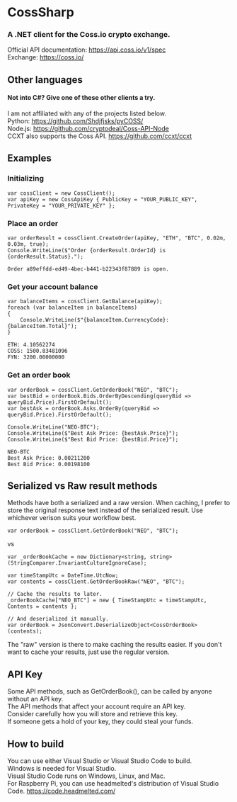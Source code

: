 # CossSharp
### A .NET client for the Coss.io crypto exchange.  

Official API documentation: https://api.coss.io/v1/spec  
Exchange: https://coss.io/  

## Other languages
#### Not into C#? Give one of these other clients a try.
I am not affiliated with any of the projects listed below.  
Python: https://github.com/Shdjfjsks/pyCOSS/  
Node.js: https://github.com/cryptodeal/Coss-API-Node  
CCXT also supports the Coss API. https://github.com/ccxt/ccxt 

## Examples
### Initializing
```CSharp
var cossClient = new CossClient();
var apiKey = new CossApiKey { PublicKey = "YOUR_PUBLIC_KEY", PrivateKey = "YOUR_PRIVATE_KEY" };
```

### Place an order
```CSharp
var orderResult = cossClient.CreateOrder(apiKey, "ETH", "BTC", 0.02m, 0.03m, true);
Console.WriteLine($"Order {orderResult.OrderId} is {orderResult.Status}.");
```
```
Order a89effdd-ed49-4bec-b441-b22343f87889 is open.
```

### Get your account balance
```CSharp
var balanceItems = cossClient.GetBalance(apiKey);
foreach (var balanceItem in balanceItems)
{
    Console.WriteLine($"{balanceItem.CurrencyCode}: {balanceItem.Total}");
}
```
```
ETH: 4.10562274
COSS: 1500.83481096
FYN: 3200.00000000
```

### Get an order book
```CSharp
var orderBook = cossClient.GetOrderBook("NEO", "BTC");
var bestBid = orderBook.Bids.OrderByDescending(queryBid => queryBid.Price).FirstOrDefault();
var bestAsk = orderBook.Asks.OrderBy(queryBid => queryBid.Price).FirstOrDefault();

Console.WriteLine("NEO-BTC");
Console.WriteLine($"Best Ask Price: {bestAsk.Price}");
Console.WriteLine($"Best Bid Price: {bestBid.Price}");
```
```
NEO-BTC
Best Ask Price: 0.00211200
Best Bid Price: 0.00198100
```

## Serialized vs Raw result methods
Methods have both a serialized and a raw version.
When caching, I prefer to store the original response text instead of the serialized result.
Use whichever verison suits your workflow best.

```CSharp
var orderBook = cossClient.GetOrderBook("NEO", "BTC");
```
vs
```CSharp
var _orderBookCache = new Dictionary<string, string>(StringComparer.InvariantCultureIgnoreCase);

var timeStampUtc = DateTime.UtcNow;
var contents = cossClient.GetOrderBookRaw("NEO", "BTC");

// Cache the results to later.
_orderBookCache["NEO_BTC"] = new { TimeStampUtc = timeStampUtc, Contents = contents };

// And deserialized it manually.
var orderBook = JsonConvert.DeserializeObject<CossOrderBook>(contents);

```
The "raw" version is there to make caching the results easier.
If you don't want to cache your results, just use the regular version.

## API Key
Some API methods, such as GetOrderBook(), can be called by anyone without an API key.  
The API methods that affect your account require an API key.  
Consider carefully how you will store and retrieve this key.  
If someone gets a hold of your key, they could steal your funds.  

## How to build
You can use either Visual Studio or Visual Studio Code to build.  
Windows is needed for Visual Studio.  
Visual Studio Code runs on Windows, Linux, and Mac.  
For Raspberry Pi, you can use headmelted's distribution of Visual Studio Code. https://code.headmelted.com/  
